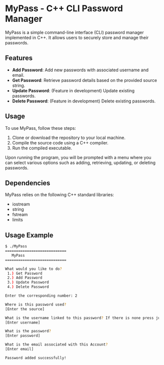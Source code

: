 # MyPass - C++ CLI Password Manager

MyPass is a simple command-line interface (CLI) password manager implemented in C++. It allows users to securely store and manage their passwords.

## Features

- **Add Password**: Add new passwords with associated username and email.
- **Get Password**: Retrieve password details based on the provided source string.
- **Update Password**: (Feature in development) Update existing passwords.
- **Delete Password**: (Feature in development) Delete existing passwords.

## Usage

To use MyPass, follow these steps:

1. Clone or download the repository to your local machine.
2. Compile the source code using a C++ compiler.
3. Run the compiled executable.

Upon running the program, you will be prompted with a menu where you can select various options such as adding, retrieving, updating, or deleting passwords.

## Dependencies

MyPass relies on the following C++ standard libraries:

- iostream
- string
- fstream
- limits

## Usage Example

```bash
$ ./MyPass
============================
   MyPass     
============================

What would you like to do?
 1.) Get Password 
 2.) Add Password 
 3.) Update Password 
 4.) Delete Password 

Enter the corresponding number: 2

Where is this password used?
[Enter the source]

What is the username linked to this password? If there is none press just press enter.
[Enter username]

What is the password?
[Enter password]

What is the email associated with this Account?
[Enter email]

Password added successfully!

